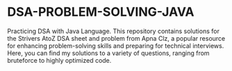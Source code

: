 # DSA-PROBLEM-SOLVING-JAVA

Practicing DSA with Java Language. 
This repository contains solutions for the Strivers AtoZ DSA sheet and problem from Apna Clz, a popular resource for enhancing problem-solving skills and preparing for technical interviews.
Here, you can find my solutions to a variety of questions, ranging from bruteforce to highly optimized code.

